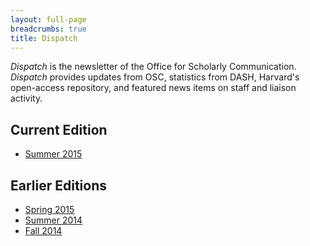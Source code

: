 ```yaml
---
layout: full-page
breadcrumbs: true
title: Dispatch
---
```

*Dispatch* is the newsletter of the Office for Scholarly Communication. *Dispatch* provides updates from OSC, statistics from DASH, Harvard's open-access repository, and featured news items on staff and liaison activity.

## Current Edition

- [Summer 2015](http://dash.harvard.edu/bitstream/handle/1/15788005/OSC%20Dispatch%20Summer%202015.pdf?sequence=1)

## Earlier Editions

- [Spring 2015](http://dash.harvard.edu/bitstream/handle/1/14016839/OSC%20Dispatch%20Spring%202015.pdf?sequence=1)
- [Summer 2014](http://dash.harvard.edu/bitstream/handle/1/12359776/OSC%20Dispatch%20Summer%202014.pdf?sequence=1)
- [Fall 2014](http://dash.harvard.edu/bitstream/handle/1/13015069/OSC%20Dispatch%20%28print%29%20Fall%202014.pdf?sequence=1)
